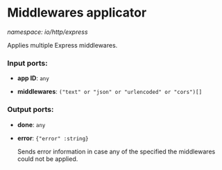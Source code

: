 # Middlewares applicator

_namespace: io/http/express_

Applies multiple Express middlewares.

### Input ports:

* __app ID__: ` any `


* __middlewares__: ` ("text" or "json" or "urlencoded" or "cors")[] `

### Output ports:

* __done__: ` any `


* __error__: ` {"error" :string} `

    Sends error information in case any of the specified the middlewares could not be applied.

